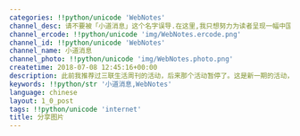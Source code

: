 ```yaml
---
categories: !!python/unicode 'WebNotes'
channel_desc: 请不要被「小道消息」这个名字误导.在这里,我只想努力为读者呈现一幅中国互联网的清明上河图.
channel_ercode: !!python/unicode 'img/WebNotes.ercode.png'
channel_id: !!python/unicode 'WebNotes'
channel_name: 小道消息
channel_photo: !!python/unicode 'img/WebNotes.photo.png'
createtime: 2018-07-08 12:45:16+00:00
description: 此前我推荐过三联生活周刊的活动，后来那个活动暂停了。这是新一期的活动，关于宋朝美学的课程讲座。
keywords: !!python/str '小道消息,WebNotes'
language: chinese
layout: 1_0_post
tags: !!python/unicode 'internet'
title: 分享图片
---
```

<div id="js_content">
<p class="share_notice" id="js_image_desc" lang="en">
</p>
<div class="share_media" id="img_list">
<img alt="" src="{{ '/img/ow5rEn8QGlFSebUCWR5y8gR0yR72xDDWLk7NvshBoR7I2hFVXCiadZ5vGwyZedNDHQpfAIVpIPjMwaicj81KYhuw.jpeg' | prepend: site.img | replace: '//','/' }}"/>
</div>
</div>